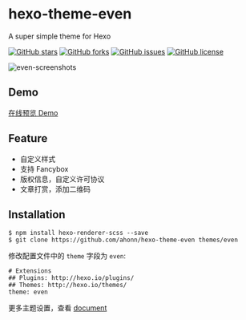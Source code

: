 # hexo-theme-even
A super simple theme for Hexo

[![GitHub stars](https://img.shields.io/github/stars/ahonn/hexo-theme-even.svg)](https://github.com/ahonn/hexo-theme-even/stargazers)
[![GitHub forks](https://img.shields.io/github/forks/ahonn/hexo-theme-even.svg)](https://github.com/ahonn/hexo-theme-even/network)
[![GitHub issues](https://img.shields.io/github/issues/ahonn/hexo-theme-even.svg)](https://github.com/ahonn/hexo-theme-even/issues)
[![GitHub license](https://img.shields.io/badge/license-MIT-blue.svg)](https://raw.githubusercontent.com/ahonn/hexo-theme-even/master/LICENSE)

![even-screenshots](http://ww2.sinaimg.cn/large/006tNc79gw1faoa9tm7gnj312v0or421.jpg)

## Demo
[在线预览 Demo](http://ahonn.github.io/)
## Feature
- 自定义样式
- 支持 Fancybox
- 版权信息，自定义许可协议
- 文章打赏，添加二维码

## Installation
```
$ npm install hexo-renderer-scss --save
$ git clone https://github.com/ahonn/hexo-theme-even themes/even
```

修改配置文件中的 `theme` 字段为 `even`:

```
# Extensions
## Plugins: http://hexo.io/plugins/
## Themes: http://hexo.io/themes/
theme: even
```

更多主题设置，查看 [document](https://github.com/ahonn/hexo-theme-even/wiki)


